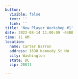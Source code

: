 ```yaml
---
button:
  visible: false
  text: ''
  link: ''
title: 'New Player Workshop #1'
date: 2022-08-14 11:00:00 -0400
time: 11 AM
location:
  name: Carter Barron
  address: 1698 Kennedy St NW
  city: Washington
  state: DC
  zip: 20011

---
```

